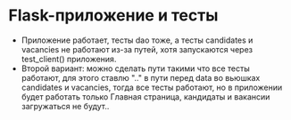 # Flask-приложение и тесты

* Приложение работает, тесты dao тоже, а тесты candidates и vacancies не работают из-за путей, хотя запускаются через test_client() приложения.
* Второй вариант: можно сделать пути такими что все тесты работают, для этого ставлю ".." в пути перед data во вьюшках candidates и vacancies, тогда все тесты работают, но в приложении будет работать только Главная страница, кандидаты и вакансии загружаться не будут..